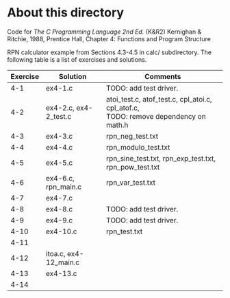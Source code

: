 # About this directory 
Code for _The C Programming Language 2nd Ed._ (K&R2) Kernighan & Ritchie, 1988, Prentice Hall, Chapter 4: Functions and Program Structure

RPN calculator example from Sections 4.3-4.5 in calc/ subdirectory.
The following table is a list of exercises and solutions.

|Exercise|Solution|Comments|
|--------|--------|--------|
|4-1 	 | ex4-1.c| TODO: add test driver. |
|4-2  	 | ex4-2.c, ex4-2_test.c     |atoi_test.c, atof_test.c, cpl_atoi.c, cpl_atof.c,<br /> TODO: remove dependency on math.h|
|4-3    | ex4-3.c     |rpn_neg_test.txt |
|4-4    | ex4-4.c     |rpn_modulo_test.txt|
|4-5    |  ex4-5.c     |rpn_sine_test.txt, rpn_exp_test.txt, rpn_pow_test.txt|
|4-6    |   ex4-6.c, rpn_main.c    | rpn_var_test.txt|
|4-7    |  ex4-7.c     ||
|4-8    |  ex4-8.c     |TODO: add test driver. |
|4-9    |  ex4-9.c     |TODO: add test driver. |
|4-10 	 |  ex4-10.c    |rpn_test.txt|
|4-11    |      ||
|4-12  	 | itoa.c, ex4-12_main.c      ||
|4-13    | ex4-13.c     ||
|4-14    |      ||
